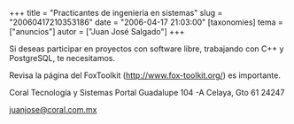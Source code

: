 +++
title = "Practicantes de ingeniería en sistemas"
slug = "20060417210353186"
date = "2006-04-17 21:03:00"
[taxonomies]
tema = ["anuncios"]
autor = ["Juan José Salgado"]
+++

Si deseas participar en proyectos con software libre, trabajando con C++
y PostgreSQL, te necesitamos.

Revisa la página del FoxToolkit
(<a href="http://www.fox-toolkit.org/">http://www.fox-toolkit.org/</a>)
es importante.

Coral Tecnología y Sistemas Portal Guadalupe 104 -A Celaya, Gto 61 24247

juanjose@coral.com.mx

